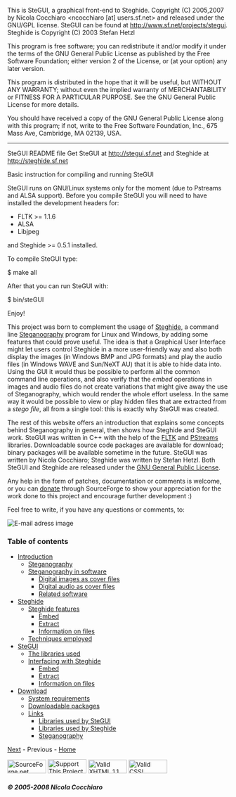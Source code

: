 This is SteGUI, a graphical front-end to Steghide.
Copyright (C) 2005,2007 by Nicola Cocchiaro <ncocchiaro [at] users.sf.net>
and released under the GNU/GPL license.
SteGUI can be found at http://www.sf.net/projects/stegui.
Steghide is Copyright (C) 2003 Stefan Hetzl

This program is free software; you can redistribute it and/or modify
it under the terms of the GNU General Public License as published by
the Free Software Foundation; either version 2 of the License, or
(at your option) any later version.

This program is distributed in the hope that it will be useful,
but WITHOUT ANY WARRANTY; without even the implied warranty of
MERCHANTABILITY or FITNESS FOR A PARTICULAR PURPOSE.  See the
GNU General Public License for more details.

You should have received a copy of the GNU General Public License
along with this program; if not, write to the Free Software
Foundation, Inc., 675 Mass Ave, Cambridge, MA 02139, USA.

--------------------------------------------------------------------------------

SteGUI README file
Get SteGUI at http://stegui.sf.net and Steghide at http://steghide.sf.net


Basic instruction for compiling and running SteGUI

SteGUI runs on GNU/Linux systems only for the moment (due to Pstreams and ALSA 
support).
Before you compile SteGUI you will need to have installed the development 
headers for:

- FLTK >= 1.1.6
- ALSA
- Libjpeg

and Steghide >= 0.5.1 installed.

To compile SteGUI type:

$ make all

After that you can run SteGUI with:

$ bin/steGUI

Enjoy!
<p class="footer"></p>

<p>
This project was born to complement the usage of 
<a href="http://steghide.sf.net">Steghide</a>, a command line 
<a href="http://en.wikipedia.org/wiki/Steganography">Steganography</a> 
program for Linux and Windows, by adding some features that could prove useful. 
The idea is that a Graphical User Interface might let users control Steghide 
in a more user-friendly way and also both display the images (in Windows BMP 
and JPG formats) and play the audio files (in Windows WAVE and Sun/NeXT AU) 
that it is able to hide data into. Using the GUI it would thus be possible to 
perform all the common command line operations, and also verify that the 
<em>embed</em> operations in images and audio files do not create variations 
that might give away the use of Steganography, which would render the whole 
effort useless. In the same way it would be possible to view or play hidden 
files that are extracted from a <em>stego file</em>, all from a single tool: 
this is exactly why SteGUI was created.
</p>

<p>
The rest of this website offers an introduction that explains some concepts 
behind Steganography in general, then shows how Steghide and SteGUI work. 
SteGUI was written in C++ with the help of the 
<a href="http://www.fltk.org">FLTK</a> and 
<a href="http://pstreams.sf.net">PStreams</a> libraries. Downloadable source 
code packages are available for download; binary packages will be available 
sometime in the future. SteGUI was written by Nicola Cocchiaro; Steghide was written by Stefan Hetzl. Both SteGUI and Steghide are released 
under the 
<a href="http://www.gnu.org/licenses/gpl.html">GNU General Public License</a>.
</p>

<p>
Any help in the form of patches, documentation or comments is welcome, or you 
can 
<a href="http://sourceforge.net/donate/index.php?group_id=135970">donate</a> 
through SourceForge to show your appreciation for the work done to this project 
and encourage further development :)
</p>

<p>
Feel free to write, if you have any questions or comments, to:
</p>

<img src="images/ind3.png" alt="E-mail adress image">

<p class="footer"></p>

<h3>Table of contents</h3>
<ul id="index">
	<li><a href="intro.html">Introduction</a>
	<ul>
		<li><a href="intro.html#steg">Steganography</a></li>
		<li><a href="intro.html#soft">Steganography in software</a>
		<ul>
			<li><a href="intro.html#img">Digital images as cover files</a></li>
			<li><a href="intro.html#audio">Digital audio as cover files</a></li>
			<li><a href="intro.html#related">Related software</a></li>
		</ul>
		</li>
	</ul>
	</li>
	<li><a href="steghide.html">Steghide</a>
	<ul>
		<li><a href="steghide.html#funz">Steghide features</a>
		<ul>
			<li><a href="steghide.html#embed">Embed</a></li>
			<li><a href="steghide.html#extract">Extract</a></li>
			<li><a href="steghide.html#info">Information on files</a></li>
		</ul>
		</li>
		<li><a href="steghide.html#tecniche">Techniques employed</a></li>
	</ul>
	</li>
	<li><a href="frontend.html">SteGUI</a>
	<ul>
		<li><a href="frontend.html#lib">The libraries used</a></li>
		<li><a href="frontend.html#gui">Interfacing with Steghide</a>
		<ul>
			<li><a href="frontend.html#embed">Embed</a></li>
			<li><a href="frontend.html#extract">Extract</a></li>
			<li><a href="frontend.html#info">Information on files</a></li>
		</ul>
		</li>
	</ul>
	</li>
	<li><a href="download.html">Download</a>
	<ul>
		<li><a href="download.html#req">System requirements</a></li>
		<li><a href="download.html#pkg">Downloadable packages</a></li>
		<li><a href="download.html#link">Links</a>
		<ul>
			<li><a href="download.html#guilib">Libraries used by SteGUI</a></li>
			<li><a href="download.html#libsteg">Libraries used by Steghide</a></li>
			<li><a href="download.html#steg">Steganography</a></li>
		</ul>
		</li>
	</ul>
	</li>
</ul>

<div>
<a href="intro.html">Next</a> - Previous - <a href="index.html">Home</a><br/>

<a class="right" href="http://sourceforge.net"><img class="icon" src="http://sourceforge.net/sflogo.php?group_id=135970&amp;type=1" width="88" height="31" alt="SourceForge.net Logo" /></a>
<a class="right" href="http://sourceforge.net/donate/index.php?group_id=135970"><img class="icon" src="http://images.sourceforge.net/images/project-support.jpg" width="88" height="32" border="0" alt="Support This Project" /></a>
<a class="right" href="http://validator.w3.org/check?uri=referer"><img class="icon" src="http://www.w3.org/Icons/valid-xhtml11" alt="Valid XHTML 1.1" height="31" width="88" /></a>
<a class="right" href="http://jigsaw.w3.org/css-validator/check/referer"><img class="icon" src="http://jigsaw.w3.org/css-validator/images/vcss" alt="Valid CSS!" height="31" width="88" /></a>
</div>

<div>
<h5><em>&copy; 2005-2008 Nicola Cocchiaro</em></h5>
</div>
